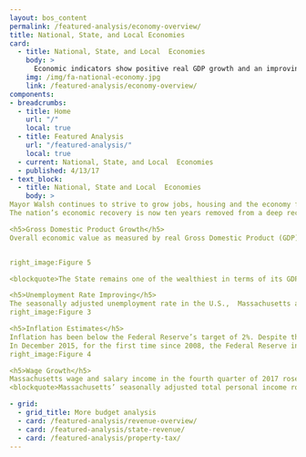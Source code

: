 ```yaml
---
layout: bos_content
permalink: /featured-analysis/economy-overview/
title: National, State, and Local Economies
card:
  - title: National, State, and Local  Economies
    body: >
      Economic indicators show positive real GDP growth and an improving unemployment rate.
    img: /img/fa-national-economy.jpg
    link: /featured-analysis/economy-overview/
components:
- breadcrumbs:
  - title: Home
    url: "/"
    local: true
  - title: Featured Analysis
    url: "/featured-analysis/"
    local: true
  - current: National, State, and Local  Economies
  - published: 4/13/17
- text_block:
  - title: National, State and Local  Economies
    body: >
Mayor Walsh continues to strive to grow jobs, housing and the economy for all Bostonians. But the city is subject to market forces limiting its ability to effect economic condition in the near term. And a city’s economic condition can positively or negatively affect its ability to raise revenue. As such, the State and national economies are of great importance to the City’s well-being.
The nation’s economic recovery is now ten years removed from a deep recession. Since the recession, the U.S. economy has grown in fits and starts since June 2009 as evidenced by GDP growth. Accommodative monetary policy and extended unemployment insurance back-stopped any slide back into recession.  The labor market has continued to strengthen and economic activity has been rising moderately. Recently, job gains have been strong and the unemployment rate has remained low.

<h5>Gross Domestic Product Growth</h5> 
Overall economic value as measured by real Gross Domestic Product (GDP) has been positive, but growth has been relatively slow. For all but two of the thirty-two quarters after the recession’s official end in the second quarter of 2009 through the fourth quarter of 2017, real GDP growth has been positive but only averaging 0.5%. The Federal Reserve reaffirmed estimates of moderate economic growth. During the period of 2007 to 2016, Massachusetts’ annualized growth rate of 1.3% in real Gross Domestic Product (GDP) by state, ranking 14th out of all 50 states and DC, according to the Bureau of Economic Analysis (BEA).  


right_image:Figure 5

<blockquote>The State remains one of the wealthiest in terms of its GDP per capita -- $65,281 in 2016 – 2nd in the nation and 129% of the national average.</blockquote>

<h5>Unemployment Rate Improving</h5> 
The seasonally adjusted unemployment rate in the U.S.,  Massachusetts and Boston has been steadily decreasing since the end of the recession. The rate in Massachusetts has since fallen to 3.5% as of December 2017, which is still higher than the 2.6% seen in the year 2000; however, this is due to growth in the labor force. The State and local economies have regained all jobs lost during the recent recessions. Boston’s unemployment rate is at 3.2% as of December 2017. According to Federal Reserve estimates, the unemployment rate is expected to continue improving.  
right_image:Figure 3

<h5>Inflation Estimates</h5> 
Inflation has been below the Federal Reserve’s target of 2%. Despite the improvements in the labor market and the expectation that inflation would rise to its target of 2%, the Federal Reserve forecasts that economic conditions will evolve in a manner that will warrant only gradual increases to the federal funds rate. 
In December 2015, for the first time since 2008, the Federal Reserve increased the Federal Funds target rate by 0.25%, to a target range of 0.25% to 0.50%. Most recently, the Federal Reserve increased the Federal Funds target rate in March 2018 by 0.25%, to a target range of 1.50% to 1.75%. The Fed’s benchmark rate, after these modest increases, is still quite low by historical standards.
right_image:Figure 4

<h5>Wage Growth</h5> 
Massachusetts wage and salary income in the fourth quarter of 2017 rose 6.3% over the same quarter 2016, continuing a trend of positive year-over-year quarterly growth rates since first quarter 2010. Earnings growth by industry grouping over the period of the last quarter in 2016 to 2017 was strongest in “Finance and Insurance” and “Utilities”, while “Government and Government Enterprises” and “State and Local” showed the weakest growth during the same period.
<blockquote>Massachusetts’ seasonally adjusted total personal income rose 4.9% from 2016 to 2017, 9th out of the 50 states and DC in terms of growth and above the national average of 4.0%.</blockquote>

- grid:
  - grid_title: More budget analysis
  - card: /featured-analysis/revenue-overview/
  - card: /featured-analysis/state-revenue/
  - card: /featured-analysis/property-tax/
---
```

